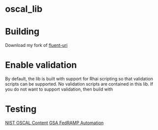 # oscal_lib

# Building
Download my fork of [fluent-uri](https://github.com/dskyberg/fluent-uri-rs)

# Enable validation
By default, the lib is built with support for Rhai scripting so that
validation scripts can be supported.  No validation scripts are contained in this lib.  If you do not want to support validation, then build with

# Testing
[NIST OSCAL Content](https://github.com/usnistgov/oscal-content)
[GSA FedRAMP Automation](https://github.com/GSA/fedramp-automation)

